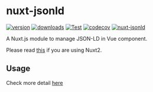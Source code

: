 # nuxt-jsonld

[![version](https://img.shields.io/npm/v/nuxt-jsonld.svg)](https://www.npmjs.com/package/nuxt-jsonld)
[![downloads](https://img.shields.io/npm/dt/nuxt-jsonld.svg)](https://www.npmjs.com/package/nuxt-jsonld)
[![Test](https://github.com/ymmooot/nuxt-jsonld/workflows/Test/badge.svg)](https://github.com/ymmooot/nuxt-jsonld/actions/workflows/test.yml)
[![codecov](https://codecov.io/gh/ymmooot/nuxt-jsonld/branch/master/graph/badge.svg)](https://codecov.io/gh/ymmooot/nuxt-jsonld)
[![nuxt-jsonld](https://img.shields.io/endpoint?url=https://dashboard.cypress.io/badge/simple/8v9ivg/master&style=flat&logo=cypress)](https://dashboard.cypress.io/projects/8v9ivg/runs)

A Nuxt.js module to manage JSON-LD in Vue component.

Please read [this](https://github.com/ymmooot/nuxt-jsonld/blob/v1/README.md) if you are using Nuxt2.

## Usage

Check more detail [here](https://github.com/ymmooot/nuxt-jsonld/blob/master/README.md)

